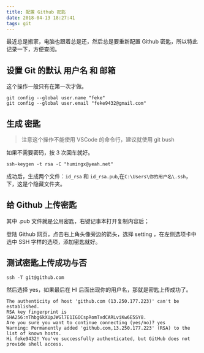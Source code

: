 ```yaml
---
title: 配置 Github 密匙
date: 2018-04-13 18:27:41
tags: git
---
```


最近总是搬家，电脑也跟着总是还，然后总是要重新配置 Github 密匙，所以特此记录一下，方便查阅。

<!-- more -->

## 设置 Git 的默认 用户名 和 邮箱

这个操作一般只有在第一次才做。

```
git config --global user.name "feke"
git config --global user.email "feke9432@gmail.com"
```

## 生成 密匙

> 注意这个操作不能使用 VSCode 的命令行，建议就使用 git bush

如果不需要密码，按 3 次回车就好。

```
ssh-keygen -t rsa -C "humingx@yeah.net"
```

成功后，生成两个文件：`id_rsa` 和 `id_rsa.pub`,在`C:\Users\你的用户名\.ssh`，下，这是个隐藏文件夹。

## 给 Github 上传密匙

其中 .pub 文件就是公用密匙，右键记事本打开复制内容后；

登陆 Github 网页，点击右上角头像旁边的箭头，选择 setting ，在左侧选项卡中选中 SSH 字样的选项，添加密匙就好。

## 测试密匙上传成功与否

```
ssh -T git@github.com
```

然后选择 yes，如果最后在 HI 后面出现你的用户名，那就是密匙上传成功了。

```
The authenticity of host 'github.com (13.250.177.223)' can't be established.
RSA key fingerprint is SHA256:nThbg6kXUpJWGl7E1IGOCspRomTxdCARLviKw6E5SY8.
Are you sure you want to continue connecting (yes/no)? yes
Warning: Permanently added 'github.com,13.250.177.223' (RSA) to the list of known hosts.
Hi feke9432! You've successfully authenticated, but GitHub does not provide shell access.
```